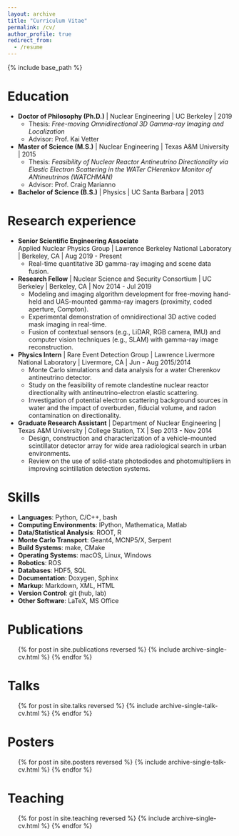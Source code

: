 ```yaml
---
layout: archive
title: "Curriculum Vitae"
permalink: /cv/
author_profile: true
redirect_from:
  - /resume
---
```


{% include base_path %}

Education
======
- **Doctor of Philosophy (Ph.D.)** &#124; Nuclear Engineering &#124; UC Berkeley &#124; 2019
    - Thesis: *Free-moving Omnidirectional 3D Gamma-ray Imaging and Localization*
    - Advisor: Prof. Kai Vetter
- **Master of Science (M.S.)** &#124; Nuclear Engineering &#124; Texas A&M University &#124; 2015
    - Thesis: *Feasibility of Nuclear Reactor Antineutrino Directionality via Elastic Electron Scattering in the WATer CHerenkov Monitor of ANtineutrinos (WATCHMAN)*
    - Advisor: Prof. Craig Marianno
- **Bachelor of Science (B.S.)** &#124; Physics &#124; UC Santa Barbara &#124; 2013


Research experience
======
- **Senior Scientific Engineering Associate** <br> Applied Nuclear Physics Group &#124; Lawrence Berkeley National Laboratory &#124; Berkeley, CA &#124; Aug 2019 - Present
    - Real-time quantitative 3D gamma-ray imaging and scene data fusion.
- **Research Fellow** &#124; Nuclear Science and Security Consortium &#124; UC Berkeley &#124; Berkeley, CA &#124; Nov 2014 - Jul 2019
    - Modeling and imaging algorithm development for free-moving hand-held and UAS-mounted gamma-ray imagers (proximity, coded aperture, Compton).
    - Experimental demonstration of omnidirectional 3D active coded mask imaging in real-time.
    - Fusion of contextual sensors (e.g., LiDAR, RGB camera, IMU) and computer vision techniques (e.g., SLAM) with gamma-ray image reconstruction.
- **Physics Intern** &#124; Rare Event Detection Group &#124; Lawrence Livermore National Laboratory &#124; Livermore, CA &#124; Jun - Aug 2015/2014
    - Monte Carlo simulations and data analysis for a water Cherenkov antineutrino detector.
    - Study on the feasibility of remote clandestine nuclear reactor directionality with antineutrino-electron elastic scattering.
    - Investigation of potential electron scattering background sources in water and the impact of overburden, fiducial volume, and radon contamination on directionality.
- **Graduate Research Assistant** &#124; Department of Nuclear Engineering &#124; Texas A&M University &#124; College Station, TX &#124; Sep 2013 - Nov 2014
    - Design, construction and characterization of a vehicle-mounted scintillator detector array for wide area radiological search in urban environments.
    - Review on the use of solid-state photodiodes and photomultipliers in improving scintillation detection systems.


Skills
======
- **Languages**: Python, C/C++, bash
- **Computing Environments**: IPython, Mathematica, Matlab
- **Data/Statistical Analysis**: ROOT, R
- **Monte Carlo Transport**: Geant4, MCNP5/X, Serpent
- **Build Systems**: make, CMake
- **Operating Systems**: macOS, Linux, Windows
- **Robotics**: ROS
- **Databases**: HDF5, SQL
- **Documentation**: Doxygen, Sphinx
- **Markup**: Markdown, XML, HTML
- **Version Control**: git (hub, lab)
- **Other Software**: LaTeX, MS Office


Publications
======
  <ul>{% for post in site.publications reversed %}
    {% include archive-single-cv.html %}
  {% endfor %}</ul>

Talks
======
  <ul>{% for post in site.talks reversed %}
    {% include archive-single-talk-cv.html %}
  {% endfor %}</ul>

Posters
======
  <ul>{% for post in site.posters reversed %}
    {% include archive-single-talk-cv.html %}
  {% endfor %}</ul>

Teaching
======
  <ul>{% for post in site.teaching reversed %}
    {% include archive-single-cv.html %}
  {% endfor %}</ul>
